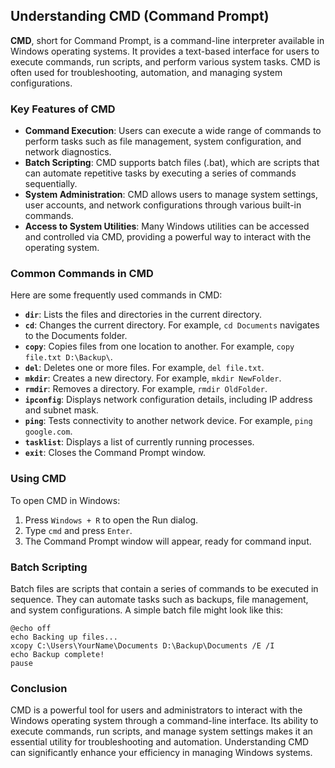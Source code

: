 ## Understanding CMD (Command Prompt)

**CMD**, short for Command Prompt, is a command-line interpreter available in Windows operating systems. It provides a text-based interface for users to execute commands, run scripts, and perform various system tasks. CMD is often used for troubleshooting, automation, and managing system configurations.

### Key Features of CMD

- **Command Execution**: Users can execute a wide range of commands to perform tasks such as file management, system configuration, and network diagnostics.
- **Batch Scripting**: CMD supports batch files (.bat), which are scripts that can automate repetitive tasks by executing a series of commands sequentially.
- **System Administration**: CMD allows users to manage system settings, user accounts, and network configurations through various built-in commands.
- **Access to System Utilities**: Many Windows utilities can be accessed and controlled via CMD, providing a powerful way to interact with the operating system.

### Common Commands in CMD

Here are some frequently used commands in CMD:

- **`dir`**: Lists the files and directories in the current directory.
- **`cd`**: Changes the current directory. For example, `cd Documents` navigates to the Documents folder.
- **`copy`**: Copies files from one location to another. For example, `copy file.txt D:\Backup\`.
- **`del`**: Deletes one or more files. For example, `del file.txt`.
- **`mkdir`**: Creates a new directory. For example, `mkdir NewFolder`.
- **`rmdir`**: Removes a directory. For example, `rmdir OldFolder`.
- **`ipconfig`**: Displays network configuration details, including IP address and subnet mask.
- **`ping`**: Tests connectivity to another network device. For example, `ping google.com`.
- **`tasklist`**: Displays a list of currently running processes.
- **`exit`**: Closes the Command Prompt window.

### Using CMD

To open CMD in Windows:

1. Press `Windows + R` to open the Run dialog.
2. Type `cmd` and press `Enter`.
3. The Command Prompt window will appear, ready for command input.

### Batch Scripting

Batch files are scripts that contain a series of commands to be executed in sequence. They can automate tasks such as backups, file management, and system configurations. A simple batch file might look like this:

```batch
@echo off
echo Backing up files...
xcopy C:\Users\YourName\Documents D:\Backup\Documents /E /I
echo Backup complete!
pause
```

### Conclusion

CMD is a powerful tool for users and administrators to interact with the Windows operating system through a command-line interface. Its ability to execute commands, run scripts, and manage system settings makes it an essential utility for troubleshooting and automation. Understanding CMD can significantly enhance your efficiency in managing Windows systems.